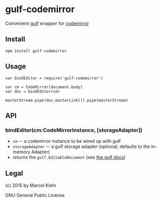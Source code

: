 # gulf-codemirror
Convenient [gulf](http://github.com/marcelklehr/gulf#readme) wrapper for [codemirror](http://codemirror.net)

## Install

```
npm install gulf-codemirror
```

## Usage

```
var bindEditor = require('gulf-codemirror')

var cm = CodeMirror(document.body)
var doc = bindEditor(cm)

masterStream.pipe(doc.masterLink()).pipe(masterStream)
```

## API
### bindEditor(cm:CodeMirrorInstance, [storageAdapter])
  * `cm` -- a codemirror instance to be wired up with gulf
  * `storageAdapter` -- a gulf storage adapter (optional; defaults to the in-memory Adapter)
  * *returns* the `gulf.EditableDocument` (see [the gulf docs](http://github.com/marcelklehr/gulf#readme))


## Legal
(c) 2015 by Marcel Klehr

GNU General Public License